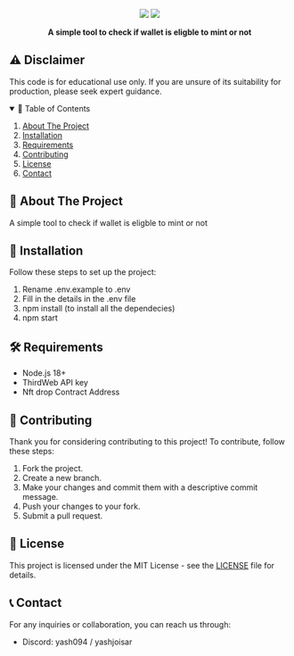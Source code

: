 <p align="center">
  <img src="https://img.shields.io/github/starsYash094/WL-Checker.svg?style=for-the-badge">
  <img src="https://img.shields.io/github/issuesYash094/WL-Checker.svg?style=for-the-badge">
</p>

<p align="center">
  <strong>A simple tool to check if wallet is eligble to mint or not
</strong>
</p>
 
 ## ⚠️ Disclaimer

This code is for educational use only. If you are unsure of its suitability for production, please seek expert guidance.

<details open="open">
  <summary>📖 Table of Contents</summary>
  <ol>
    <li>
      <a href="#📜-about-the-project">About The Project</a>
    </li>
    <li>
      <a href="#🚀-installation">Installation</a>
    </li>
    <li>
      <a href="#🛠️-requirements">Requirements</a>
    </li>
    <li>
      <a href="#🤝-contributing">Contributing</a>
    </li>
    <li>
      <a href="#📄-license">License</a>
    </li>
    <li>
      <a href="#📞-contact">Contact</a>
    </li>
  </ol>
</details>

## 📜 About The Project

A simple tool to check if wallet is eligble to mint or not

## 🚀 Installation

Follow these steps to set up the project:

1. Rename .env.example to .env
2. Fill in the details in the .env file
3. npm install (to install all the dependecies)
4. npm start

## 🛠️ Requirements

- Node.js 18+
- ThirdWeb API key
- Nft drop Contract Address

## 🤝 Contributing

Thank you for considering contributing to this project! To contribute, follow these steps:

1. Fork the project.
2. Create a new branch.
3. Make your changes and commit them with a descriptive commit message.
4. Push your changes to your fork.
5. Submit a pull request.

## 📄 License

This project is licensed under the MIT License - see the [LICENSE](https://github.com/Yash094/WL-Checker/blob/main/LICENSE) file for details.

## 📞 Contact

For any inquiries or collaboration, you can reach us through:

- Discord: yash094 / yashjoisar
